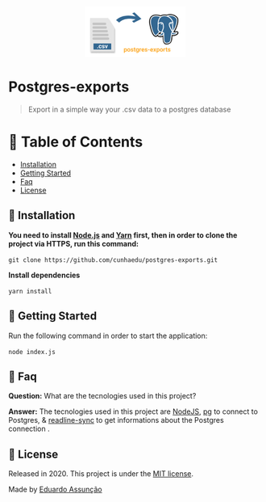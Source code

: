 <p align="center">
   <img src=".github/postgres-exports.png" width="200"/>
</p>

# Postgres-exports

> Export in a simple way your .csv data to a postgres database

# :pushpin: Table of Contents


  * [Installation](#constructionworker-installation)
  * [Getting Started](#runner-getting-started)
  * [Faq](#postbox-faq)
  * [License](#closedbook-license)

## :construction_worker: Installation

**You need to install [Node.js](https://nodejs.org/en/download/) and [Yarn](https://yarnpkg.com/) first, then in order to clone the project via HTTPS, run this command:**

```git clone https://github.com/cunhaedu/postgres-exports.git```

**Install dependencies**

```yarn install```

## :runner: Getting Started

Run the following command in order to start the application:

```node index.js```


## :postbox: Faq

**Question:** What are the tecnologies used in this project?

**Answer:** The tecnologies used in this project are [NodeJS](https://nodejs.org/en/), [pg](https://www.npmjs.com/package/pg) to connect to Postgres, & [readline-sync](https://www.npmjs.com/package/readline-sync) to get informations about the Postgres connection .
##

## :closed_book: License

Released in 2020.
This project is under the [MIT license](https://github.com/cunhaedu/postgres-exports/master/LICENSE).

Made by [Eduardo Assunção](https://github.com/cunhaedu)
